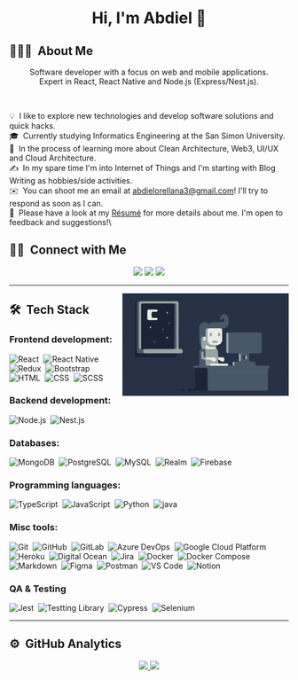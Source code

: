 <h1 align="center">Hi, I'm Abdiel 👋 </h1>

## 👨🏻‍💻 &nbsp;About Me

<p align="center">
Software developer with a focus on web and mobile applications.</br>
Expert in React, React Native and Node.js (Express/Nest.js).</br>
</p>

</br>

💡 &nbsp;I like to explore new technologies and develop software solutions and quick hacks.\
🎓 &nbsp;Currently studying Informatics Engineering at the San Simon University.\
🌱 &nbsp;In the process of learning more about Clean Architecture, Web3, UI/UX and Cloud Architecture.\
✍️ &nbsp;In my spare time I'm into Internet of Things and I'm starting with Blog Writing as hobbies/side activities.\
✉️ &nbsp;You can shoot me an email at abdielorellana3@gmail.com! I'll try to respond as soon as I can.\
📄 &nbsp;Please have a look at my [Résumé](https://github.com/Abdiel49/Abdiel49/blob/develop/files/AbdielOrellana-cv-drv.pdf) for more details about me. I'm open to feedback and suggestions!\

## 🤝🏻 &nbsp;Connect with Me

<p align="center">
  <a href="https://www.linkedin.com/in/abdiel-orellana"><img src="https://img.shields.io/badge/-Abdiel%20Orellana-0077B5?style=flat&logo=Linkedin&logoColor=white"/></a>
  <a href="mailto:abdielorellana3@gmail.com"><img src="https://img.shields.io/badge/-abdielorellana3@gmail.com-D14836?style=flat&logo=Gmail&logoColor=white"/></a>
  <a href="https://x.com/orellana_abdiel"><img src="https://img.shields.io/badge/-@orellana__abdiel-1a1a1a?style=flat&logo=x&logoColor=white"/></a>
</p>

----
<img alt="Night Coding" src="https://raw.githubusercontent.com/AVS1508/AVS1508/master/assets/Night-Coding.gif" align="right"/>
<!-- <img alt="Night Coding" src="https://i.pinimg.com/originals/e4/26/70/e426702edf874b181aced1e2fa5c6cde.gif" align="right"/> -->

## 🛠 &nbsp;Tech Stack

### Frontend development:
![React](https://img.shields.io/badge/-React-05122A?style=flat&logo=react)&nbsp;
![React Native](https://img.shields.io/badge/-React_Native-05122A?style=flat&logo=react)&nbsp;
![Redux](https://img.shields.io/badge/-Redux-05122A?style=flat&logo=redux)&nbsp;
![Bootstrap](https://img.shields.io/badge/-Bootstrap-05122A?style=flat&logo=bootstrap&logoColor=563D7C)&nbsp;
![HTML](https://img.shields.io/badge/-HTML-05122A?style=flat&logo=HTML5)&nbsp;
![CSS](https://img.shields.io/badge/-CSS-05122A?style=flat&logo=CSS3&logoColor=1572B6)&nbsp;
![SCSS](https://img.shields.io/badge/-SCSS-05122A?style=flat&logo=sass)&nbsp;

### Backend development:
![Node.js](https://img.shields.io/badge/-Node.js-05122A?style=flat&logo=node.js)&nbsp;
![Nest.js](https://img.shields.io/badge/-Nest.js-05122A?style=flat&logo=nestJS)&nbsp;

### Databases:
![MongoDB](https://img.shields.io/badge/-MongoDB-000?&logo=MongoDB)&nbsp;
![PostgreSQL](https://img.shields.io/badge/-PostgreSQL-000?&logo=PostgreSQL)&nbsp;
![MySQL](https://img.shields.io/badge/-MySQL-000?&logo=MySQL)&nbsp;
![Realm](https://img.shields.io/badge/-RealmDB-000?&logo=MongoDB)&nbsp;
![Firebase](https://img.shields.io/badge/-Firebase-000?&logo=firebase)&nbsp;

### Programming languages:
![TypeScript](https://img.shields.io/badge/-TypeScript-05122A?style=flat&logo=typescript)&nbsp;
![JavaScript](https://img.shields.io/badge/-JavaScript-05122A?style=flat&logo=javascript)&nbsp;
![Python](https://img.shields.io/badge/-Python-05122A?style=flat&logo=python)&nbsp;
![java](https://img.shields.io/badge/-Java-05122A?style=flat&logo=openjdk)&nbsp;

### Misc tools:
![Git](https://img.shields.io/badge/-Git-000?&logo=Git)&nbsp;
![GitHub](https://img.shields.io/badge/-GitHub-000?&logo=GitHub)&nbsp;
![GitLab](https://img.shields.io/badge/-GitLab-000?&logo=GitLab)&nbsp;
![Azure DevOps](https://img.shields.io/badge/-Azure%20DevOps-05122A?style=flat&logo=azuredevops)&nbsp;
![Google Cloud Platform](https://img.shields.io/badge/-Google%20Cloud%20Platform-05122A?style=flat&logo=googlecloud)&nbsp;
![Heroku](https://img.shields.io/badge/-Heroku-05122A?style=flat&logo=heroku)&nbsp;
![Digital Ocean](https://img.shields.io/badge/-Digital%20ocean-05122A?style=flat&logo=digitalocean)&nbsp;
![Jira](https://img.shields.io/badge/-Jira-000?&logo=Jira)&nbsp;
![Docker](https://img.shields.io/badge/-Docker-000?&logo=Docker)&nbsp;
![Docker Compose](https://img.shields.io/badge/-Docker_Compose-000?&logo=Docker)&nbsp;
![Markdown](https://img.shields.io/badge/-Markdown-05122A?style=flat&logo=markdown)&nbsp;
![Figma](https://img.shields.io/badge/-Figma-05122A?style=flat&logo=figma)&nbsp;
![Postman](https://img.shields.io/badge/-Postman-000?&logo=Postman)&nbsp;
![VS Code](https://img.shields.io/badge/-VS%20Code-000?&logo=Visual-Studio-Code)&nbsp;
![Notion](https://img.shields.io/badge/-Notion-05122A?style=flat&logo=notion)&nbsp;

### QA & Testing
![Jest](https://img.shields.io/badge/-Jest-000?&logo=Jest)&nbsp;
![Testting Library](https://img.shields.io/badge/-Testting_Library-05122A?style=flat&logo=testinglibrary)&nbsp;
![Cypress](https://img.shields.io/badge/-Cypress-000?&logo=Cypress)&nbsp;
![Selenium](https://img.shields.io/badge/-Selenium-000?&logo=Selenium)&nbsp;
 

----
## ⚙️ &nbsp;GitHub Analytics

<p align="center">
  <a href="https://github.com/AVS1508">
    <img height="180em" src="https://github-readme-stats-eight-theta.vercel.app/api?username=Abdiel49&show_icons=true&theme=algolia&include_all_commits=true&count_private=true"/>
    <img height="180em" src="https://github-readme-stats-eight-theta.vercel.app/api/top-langs/?username=Abdiel49&layout=compact&langs_count=8&theme=algolia"/>
  </a>
</p>

